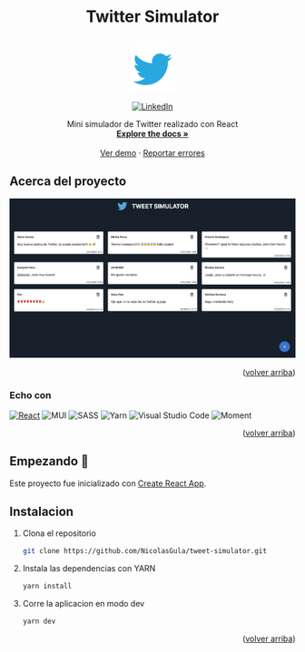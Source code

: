 <!-- [![MIT License][license-shield]][license-url] -->
<h1 align="center">Twitter Simulator</h1>
<!-- PROJECT LOGO -->
<br />
<div align="center">
  <a href="https://github.com/NicolasGula/tweet-simulator/blob/main/src/assets/img/twitter-logo.png">
    <img src="https://github.com/NicolasGula/tweet-simulator/blob/main/src/assets/img/twitter-logo.png" alt="Logo" width="80" height="80">
  </a>

[![LinkedIn][linkedin-shield]][linkedin-url]

  <p align="center">
    Mini simulador de Twitter realizado con React
    <br />
    <a href="https://github.com/github_username/repo_name"><strong>Explore the docs »</strong></a>
    <br />
    <br />
    <a href="https://stellular-tarsier-e8bf91.netlify.app/">Ver demo</a>
    ·
    <a href="https://github.com/NicolasGula/tweet-simulator/issues">Reportar errores</a>
    
  </p>
</div>

<!-- ABOUT THE PROJECT -->

## Acerca del proyecto

![Product Name Screen Shot](<./src/assets/img/Captura%20de%20Pantalla%202022-10-22%20a%20la(s)%2013.32.08.png>)

<p align="right">(<a href="#readme-top">volver arriba</a>)</p>

### Echo con

[![React][react.js]][react-url]
![MUI](https://img.shields.io/badge/MUI-%230081CB.svg?style=for-the-badge&logo=mui&logoColor=white)
![SASS](https://img.shields.io/badge/SASS-hotpink.svg?style=for-the-badge&logo=SASS&logoColor=white)
![Yarn](https://img.shields.io/badge/yarn-%232C8EBB.svg?style=for-the-badge&logo=yarn&logoColor=white)
![Visual Studio Code](https://img.shields.io/badge/Visual%20Studio%20Code-0078d7.svg?style=for-the-badge&logo=visual-studio-code&logoColor=white)
![Moment](https://img.shields.io/badge/Moment-0078d7.svg?style=for-the-badge&logo=moment-js&logoColor=green)

<p align="right">(<a href="#readme-top">volver arriba</a>)</p>

<!-- GETTING STARTED -->

## Empezando 🚀

Este proyecto fue inicializado con [Create React App](https://github.com/facebook/create-react-app).

## Instalacion

1. Clona el repositorio
   ```sh
   git clone https://github.com/NicolasGula/tweet-simulator.git
   ```
2. Instala las dependencias con YARN
   ```sh
   yarn install
   ```
3. Corre la aplicacion en modo dev
   ```js
   yarn dev
   ```

<p align="right">(<a href="#readme-top">volver arriba</a>)</p>

<!-- MARKDOWN LINKS & IMAGES -->
<!-- https://www.markdownguide.org/basic-syntax/#reference-style-links -->

[linkedin-shield]: https://img.shields.io/badge/-LinkedIn-black.svg?style=for-the-badge&logo=linkedin&colorB=555
[linkedin-url]: https://www.linkedin.com/in/nicolasgula/
[react.js]: https://img.shields.io/badge/React-20232A?style=for-the-badge&logo=react&logoColor=61DAFB
[react-url]: https://reactjs.org/
